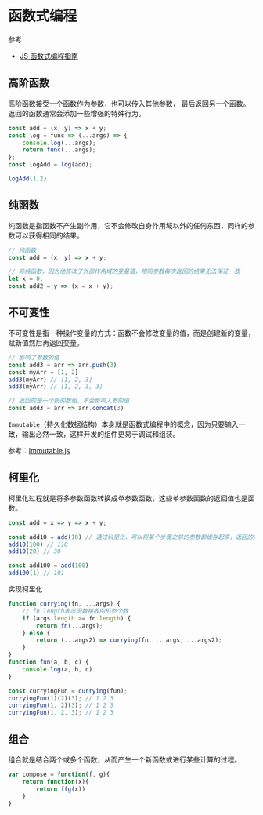 函数式编程
===

参考
* [JS 函数式编程指南](https://legacy.gitbook.com/book/llh911001/mostly-adequate-guide-chinese)

## 高阶函数
高阶函数接受一个函数作为参数，也可以传入其他参数， 最后返回另一个函数。返回的函数通常会添加一些增强的特殊行为。

```js
const add = (x, y) => x + y;
const log = func => (...args) => {
    console.log(...args);
    return func(...args);
};
const logAdd = log(add);

logAdd(1,2)
```
## 纯函数
纯函数是指函数不产生副作用，它不会修改自身作用域以外的任何东西，同样的参数可以获得相同的结果。
```js
// 纯函数
const add = (x, y) => x + y;

// 非纯函数，因为他修改了外部作用域的变量值，相同参数每次返回的结果无法保证一致
let x = 0;
const add2 = y => (x = x + y);
```

## 不可变性
不可变性是指一种操作变量的方式：函数不会修改变量的值，而是创建新的变量，赋新值然后再返回变量。
```js
// 影响了参数的值
const add3 = arr => arr.push(3) 
const myArr = [1, 2] 
add3(myArr) // [1, 2, 3] 
add3(myArr) // [1, 2, 3, 3]

// 返回的是一个新的数组，不会影响入参的值
const add3 = arr => arr.concat(3)
```

`Immutable`（持久化数据结构）本身就是函数式编程中的概念，因为只要输入一致，输出必然一致，这样开发的组件更易于调试和组装。

参考：[Immutable.js](https://juejin.im/post/5ac437436fb9a028c97a437c)

## 柯里化
柯里化过程就是将多参数函数转换成单参数函数，这些单参数函数的返回值也是函数。
```js
const add = x => y => x + y;

const add10 = add(10) // 通过科里化，可以将某个步骤之前的参数都缓存起来，返回的函数可以复用
add10(100) // 110
add10(20) // 30

const add100 = add(100)
add100(1) // 101
```

实现柯里化
```js
function currying(fn, ...args) {
    // fn.length表示函数接收的形参个数
    if (args.length >= fn.length) {
        return fn(...args);
    } else {
        return (...args2) => currying(fn, ...args, ...args2);
    }
}
function fun(a, b, c) {
    console.log(a, b, c)
}

const curryingFun = currying(fun);
curryingFun(1)(2)(3); // 1 2 3
curryingFun(1, 2)(3); // 1 2 3
curryingFun(1, 2, 3); // 1 2 3
```

## 组合
组合就是结合两个或多个函数，从而产生一个新函数或进行某些计算的过程。

```js
var compose = function(f, g){
    return function(x){
        return f(g(x))
    }
}
```